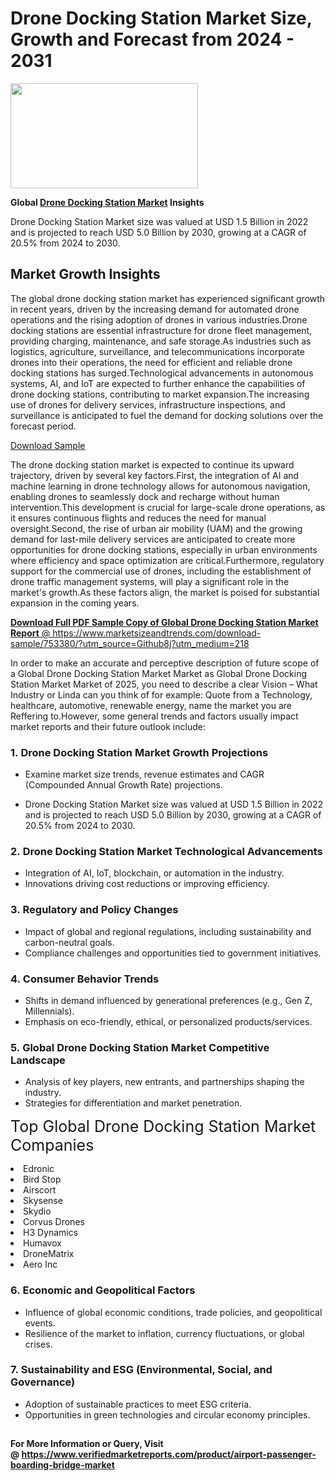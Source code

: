 <H1>Drone Docking Station Market Size, Growth and Forecast from 2024 - 2031</H1><img class="aligncenter size-medium wp-image-584254" src="https://thirdeyenews.in/wp-content/uploads/2024/09/Global-Market-Research-300x168.jpeg" alt="" width="300" height="168" /><p><strong>Global&nbsp;<a href="https://www.marketsizeandtrends.com/download-sample/753380/?utm_source=Github8j?utm_medium=218">Drone Docking Station Market</a> Insights</strong></p><p>Drone Docking Station Market size was valued at USD 1.5 Billion in 2022 and is projected to reach USD 5.0 Billion by 2030, growing at a CAGR of 20.5% from 2024 to 2030.</p><p><h2>Market Growth Insights</h2> <p>The global drone docking station market has experienced significant growth in recent years, driven by the increasing demand for automated drone operations and the rising adoption of drones in various industries.Drone docking stations are essential infrastructure for drone fleet management, providing charging, maintenance, and safe storage.As industries such as logistics, agriculture, surveillance, and telecommunications incorporate drones into their operations, the need for efficient and reliable drone docking stations has surged.Technological advancements in autonomous systems, AI, and IoT are expected to further enhance the capabilities of drone docking stations, contributing to market expansion.The increasing use of drones for delivery services, infrastructure inspections, and surveillance is anticipated to fuel the demand for docking solutions over the forecast period.</p> <p><a href="#">Download Sample</a></p> <p>The drone docking station market is expected to continue its upward trajectory, driven by several key factors.First, the integration of AI and machine learning in drone technology allows for autonomous navigation, enabling drones to seamlessly dock and recharge without human intervention.This development is crucial for large-scale drone operations, as it ensures continuous flights and reduces the need for manual oversight.Second, the rise of urban air mobility (UAM) and the growing demand for last-mile delivery services are anticipated to create more opportunities for drone docking stations, especially in urban environments where efficiency and space optimization are critical.Furthermore, regulatory support for the commercial use of drones, including the establishment of drone traffic management systems, will play a significant role in the market's growth.As these factors align, the market is poised for substantial expansion in the coming years.</p> <p><a href="#"></p><p><span class=""><strong>Download Full PDF Sample Copy of Global Drone Docking Station Market Report</strong> @ <a href="https://www.marketsizeandtrends.com/download-sample/753380/?utm_source=Github8j?utm_medium=218" target="_blank">https://www.marketsizeandtrends.com/download-sample/753380/?utm_source=Github8j?utm_medium=218</a></span></p><p>In order to make an accurate and perceptive description of future scope of a Global&nbsp;Drone Docking Station Market Market as Global&nbsp;Drone Docking Station Market Market of 2025, you need to describe a clear Vision &ndash; What Industry or Linda can you think of for example: Quote from a Technology, healthcare, automotive, renewable energy, name the market you are Reffering to.However, some general trends and factors usually impact market reports and their future outlook include:</p><h3>1.&nbsp;<strong>Drone Docking Station Market Growth Projections</strong></h3><ul><li>Examine market size trends, revenue estimates and CAGR (Compounded Annual Growth Rate) projections.</li><li><p>Drone Docking Station Market size was valued at USD 1.5 Billion in 2022 and is projected to reach USD 5.0 Billion by 2030, growing at a CAGR of 20.5% from 2024 to 2030.</p></li></ul><h3>2.&nbsp;<strong>Drone Docking Station Market Technological Advancements</strong></h3><ul><li>Integration of AI, IoT, blockchain, or automation in the industry.</li><li>Innovations driving cost reductions or improving efficiency.</li></ul><h3>3.&nbsp;<strong>Regulatory and Policy Changes</strong></h3><ul><li>Impact of global and regional regulations, including sustainability and carbon-neutral goals.</li><li>Compliance challenges and opportunities tied to government initiatives.</li></ul><h3>4.&nbsp;<strong>Consumer Behavior Trends</strong></h3><ul><li>Shifts in demand influenced by generational preferences (e.g., Gen Z, Millennials).</li><li>Emphasis on eco-friendly, ethical, or personalized products/services.</li></ul><h3>5.&nbsp;<strong>Global Drone Docking Station Market Competitive Landscape</strong></h3><ul><li>Analysis of key players, new entrants, and partnerships shaping the industry.</li><li>Strategies for differentiation and market penetration.</li></ul><p data-pm-slice="1 1 []"><span style="color: inherit; font-family: inherit; font-size: 25px;">Top Global Drone Docking Station Market Companies</span></p><div class="" data-test-id=""><p><li>Edronic</li><li> Bird Stop</li><li> Airscort</li><li> Skysense</li><li> Skydio</li><li> Corvus Drones</li><li> H3 Dynamics</li><li> Humavox</li><li> DroneMatrix</li><li> Aero Inc</li></p></div><h3>6.&nbsp;<strong>Economic and Geopolitical Factors</strong></h3><ul><li>Influence of global economic conditions, trade policies, and geopolitical events.</li><li>Resilience of the market to inflation, currency fluctuations, or global crises.</li></ul><h3>7.&nbsp;<strong>Sustainability and ESG (Environmental, Social, and Governance)</strong></h3><ul><li>Adoption of sustainable practices to meet ESG criteria.</li><li>Opportunities in green technologies and circular economy principles.</li></ul><h2><strong style="font-size: 14px;">For More Information or Query, Visit @&nbsp;</strong><a style="background-color: #ffffff; font-size: 14px;" href="https://www.marketsizeandtrends.com/report/drone-docking-station-market/" target="_blank">https://www.verifiedmarketreports.com/product/airport-passenger-boarding-bridge-market</a></h2>